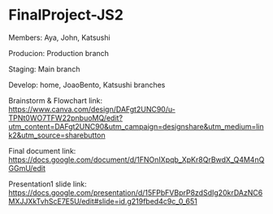 # FinalProject-JS2

Members: Aya, John, Katsushi

Producion: Production branch

Staging: Main branch

Develop: home, JoaoBento, Katsushi branches

Brainstorm & Flowchart link: https://www.canva.com/design/DAFgt2UNC90/u-TPNt0WO7TFW22pnbuoMQ/edit?utm_content=DAFgt2UNC90&utm_campaign=designshare&utm_medium=link2&utm_source=sharebutton

Final document link: https://docs.google.com/document/d/1FNOnIXpqb_XpKr8QrBwdX_Q4M4nQGGmU/edit

Presentation1 slide link: https://docs.google.com/presentation/d/15FPbFVBprP8zdSdIg20krDAzNC6MXJJXkTvhScE7E5U/edit#slide=id.g219fbed4c9c_0_651
